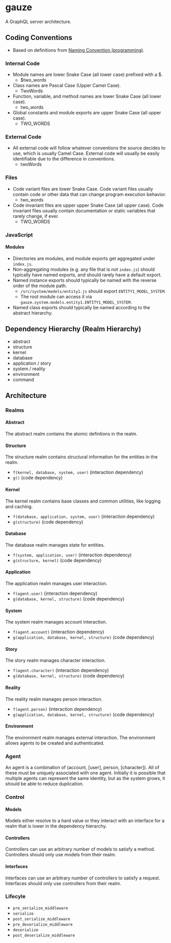 # gauze

A GraphQL server architecture.

## Coding Conventions
- Based on definitions from [Naming Convention (programming)](https://en.wikipedia.org/wiki/Naming_convention_(programming)#Examples_of_multiple-word_identifier_formats).

### Internal Code
- Module names are lower Snake Case (all lower case) prefixed with a $.
	- $two_words
- Class names are Pascal Case (Upper Camel Case).
	- TwoWords
- Function, variable, and method names are lower Snake Case (all lower case).
	- two_words
- Global constants and module exports are upper Snake Case (all upper case).
	- TWO_WORDS

### External Code
- All external code will follow whatever conventions the source decides to use, which is usually Camel Case. External code will usually be easily identifiable due to the difference in conventions.
	- twoWords

### Files
- Code variant files are lower Snake Case. Code variant files usually contain code or other data that can change program execution behavior.
	- two_words
- Code invariant files are upper upper Snake Case (all upper case). Code invariant files usually contain documentation or static variables that rarely change, if ever.
	- TWO_WORDS

### JavaScript

#### Modules
- Directories are modules, and module exports get aggregated under `index.js`.
- Non-aggregating modules (e.g. any file that is not `index.js`) should typically have named exports, and should rarely have a default export.
- Named instance exports should typically be named with the reverse order of the module path.
	- `/src/system/models/entity1.js` should export `ENTITY1_MODEL_SYSTEM`.
	- The root module can access it via `gauze.system.models.entity1.ENTITY1_MODEL_SYSTEM`.
- Named class exports should typically be named according to the abstract hierarchy.

## Dependency Hierarchy (Realm Hierarchy)
- abstract
- structure
- kernel
- database
- application / story
- system / reality
- environment
- command

## Architecture

### Realms

#### Abstract
The abstract realm contains the atomic defintions in the realm.

#### Structure
The structure realm contains structural information for the entities in the realm.
- `f(kernel, database, system, user)` (interaction dependency)
- `g()` (code dependency)

#### Kernel
The kernel realm contains base classes and common utilities, like logging and caching.
- `f(database, application, system, user)` (interaction dependency)
- `g(structure)` (code dependency)

#### Database
The database realm manages state for entities.
- `f(system, application, user)` (interaction dependency)
- `g(structure, kernel)` (code dependency)

#### Application
The application realm manages user interaction.
- `f(agent.user)` (interaction dependency)
- `g(database, kernel, structure)` (code dependency)

#### System
The system realm manages account interaction.
- `f(agent.account)` (interaction dependency)
- `g(application, database, kernel, structure)` (code dependency)

#### Story
The story realm manages character interaction.
- `f(agent.character)` (interaction dependency)
- `g(database, kernel, structure)` (code dependency)

#### Reality
The reality realm manages person interaction.
- `f(agent.person)` (interaction dependency)
- `g(application, database, kernel, structure)` (code dependency)

#### Environment
The environment realm manages external interaction. The environment allows agents to be created and authenticated.

### Agent
An agent is a combination of (account, [user], person, [character]). All of these must be uniquely associated with one agent. Initially it is possible that multiple agents can represent the same identity, but as the system grows, it should be able to reduce duplication.

### Control

#### Models
Models either resolve to a hard value or they interact with an interface for a realm that is lower in the dependency hierarchy.

#### Controllers
Controllers can use an arbitrary number of models to satisfy a method. Controllers should only use models from their realm.

#### Interfaces
Interfaces can use an arbitrary number of controllers to satisfy a request. Interfaces should only use controllers from their realm.

### Lifecyle
- `pre_serialize_middleware`
- `serialize`
- `post_serialize_middleware`
- `pre_deserialize_middleware`
- `deserialize`
- `post_deserialize_middleware`
